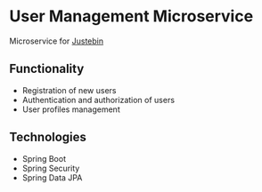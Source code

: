 # User Management Microservice #
Microservice for [Justebin](https://github.com/AlexanderStepanov05/Justebin)

## Functionality ##
- Registration of new users
- Authentication and authorization of users
- User profiles management

## Technologies ##
- Spring Boot
- Spring Security
- Spring Data JPA

